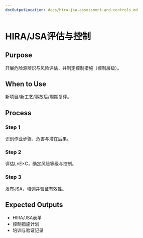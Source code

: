 ```yaml
---
docOutputLocation: docs/hira-jsa-assessment-and-controls.md
---
```


# HIRA/JSA评估与控制

## Purpose

开展危险源辨识与风险评估，并制定控制措施（控制层级）。

## When to Use

新项目/新工艺/事故后/周期复评。

## Process

### Step 1

识别作业步骤、危害与潜在后果。

### Step 2

评估L×E×C，确定风险等级与控制。

### Step 3

发布JSA，培训并验证有效性。

## Expected Outputs

- HIRA/JSA表单
- 控制措施计划
- 培训与验证记录
